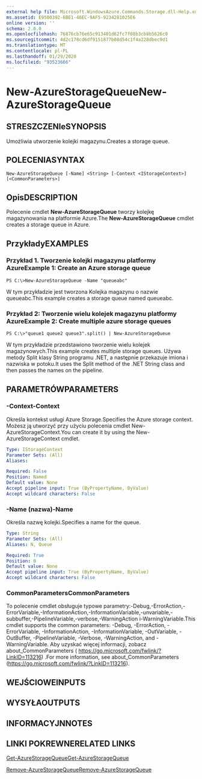 ```yaml
---
external help file: Microsoft.WindowsAzure.Commands.Storage.dll-Help.xml
ms.assetid: E9500392-6BE1-46EC-9AF5-9234281025E6
online version: ''
schema: 2.0.0
ms.openlocfilehash: 76876cb76e65c913401d62fc7f08b3cb8b5626c0
ms.sourcegitcommit: 4d2c178cd6df9151877b08d54c1f4a228dbec9d1
ms.translationtype: MT
ms.contentlocale: pl-PL
ms.lasthandoff: 01/29/2020
ms.locfileid: "93523666"
---
```

# <span data-ttu-id="ec092-101">New-AzureStorageQueue</span><span class="sxs-lookup"><span data-stu-id="ec092-101">New-AzureStorageQueue</span></span>

## <span data-ttu-id="ec092-102">STRESZCZENIe</span><span class="sxs-lookup"><span data-stu-id="ec092-102">SYNOPSIS</span></span>
<span data-ttu-id="ec092-103">Umożliwia utworzenie kolejki magazynu.</span><span class="sxs-lookup"><span data-stu-id="ec092-103">Creates a storage queue.</span></span>

## <span data-ttu-id="ec092-104">POLECENIA</span><span class="sxs-lookup"><span data-stu-id="ec092-104">SYNTAX</span></span>

```
New-AzureStorageQueue [-Name] <String> [-Context <IStorageContext>] [<CommonParameters>]
```

## <span data-ttu-id="ec092-105">Opis</span><span class="sxs-lookup"><span data-stu-id="ec092-105">DESCRIPTION</span></span>
<span data-ttu-id="ec092-106">Polecenie cmdlet **New-AzureStorageQueue** tworzy kolejkę magazynowania na platformie Azure.</span><span class="sxs-lookup"><span data-stu-id="ec092-106">The **New-AzureStorageQueue** cmdlet creates a storage queue in Azure.</span></span>

## <span data-ttu-id="ec092-107">Przykłady</span><span class="sxs-lookup"><span data-stu-id="ec092-107">EXAMPLES</span></span>

### <span data-ttu-id="ec092-108">Przykład 1. Tworzenie kolejki magazynu platformy Azure</span><span class="sxs-lookup"><span data-stu-id="ec092-108">Example 1: Create an Azure storage queue</span></span>
```
PS C:\>New-AzureStorageQueue -Name "queueabc"
```

<span data-ttu-id="ec092-109">W tym przykładzie jest tworzona Kolejka magazynu o nazwie queueabc.</span><span class="sxs-lookup"><span data-stu-id="ec092-109">This example creates a storage queue named queueabc.</span></span>

### <span data-ttu-id="ec092-110">Przykład 2: Tworzenie wielu kolejek magazynu platformy Azure</span><span class="sxs-lookup"><span data-stu-id="ec092-110">Example 2: Create multiple azure storage queues</span></span>
```
PS C:\>"queue1 queue2 queue3".split() | New-AzureStorageQueue
```

<span data-ttu-id="ec092-111">W tym przykładzie przedstawiono tworzenie wielu kolejek magazynowych.</span><span class="sxs-lookup"><span data-stu-id="ec092-111">This example creates multiple storage queues.</span></span>
<span data-ttu-id="ec092-112">Używa metody Split klasy String programu .NET, a następnie przekazuje imiona i nazwiska w potoku.</span><span class="sxs-lookup"><span data-stu-id="ec092-112">It uses the Split method of the .NET String class and then passes the names on the pipeline.</span></span>

## <span data-ttu-id="ec092-113">PARAMETRÓW</span><span class="sxs-lookup"><span data-stu-id="ec092-113">PARAMETERS</span></span>

### <span data-ttu-id="ec092-114">-Context</span><span class="sxs-lookup"><span data-stu-id="ec092-114">-Context</span></span>
<span data-ttu-id="ec092-115">Określa kontekst usługi Azure Storage.</span><span class="sxs-lookup"><span data-stu-id="ec092-115">Specifies the Azure storage context.</span></span>
<span data-ttu-id="ec092-116">Możesz ją utworzyć przy użyciu polecenia cmdlet New-AzureStorageContext.</span><span class="sxs-lookup"><span data-stu-id="ec092-116">You can create it by using the New-AzureStorageContext cmdlet.</span></span>

```yaml
Type: IStorageContext
Parameter Sets: (All)
Aliases: 

Required: False
Position: Named
Default value: None
Accept pipeline input: True (ByPropertyName, ByValue)
Accept wildcard characters: False
```

### <span data-ttu-id="ec092-117">-Name (nazwa)</span><span class="sxs-lookup"><span data-stu-id="ec092-117">-Name</span></span>
<span data-ttu-id="ec092-118">Określa nazwę kolejki.</span><span class="sxs-lookup"><span data-stu-id="ec092-118">Specifies a name for the queue.</span></span>

```yaml
Type: String
Parameter Sets: (All)
Aliases: N, Queue

Required: True
Position: 0
Default value: None
Accept pipeline input: True (ByPropertyName, ByValue)
Accept wildcard characters: False
```

### <span data-ttu-id="ec092-119">CommonParameters</span><span class="sxs-lookup"><span data-stu-id="ec092-119">CommonParameters</span></span>
<span data-ttu-id="ec092-120">To polecenie cmdlet obsługuje typowe parametry:-Debug,-ErrorAction,-ErrorVariable,-InformationAction,-InformationVariable,-unvariable,-subbuffer,-PipelineVariable,-verbose,-WarningAction i-WarningVariable.</span><span class="sxs-lookup"><span data-stu-id="ec092-120">This cmdlet supports the common parameters: -Debug, -ErrorAction, -ErrorVariable, -InformationAction, -InformationVariable, -OutVariable, -OutBuffer, -PipelineVariable, -Verbose, -WarningAction, and -WarningVariable.</span></span> <span data-ttu-id="ec092-121">Aby uzyskać więcej informacji, zobacz about_CommonParameters ( https://go.microsoft.com/fwlink/?LinkID=113216) .</span><span class="sxs-lookup"><span data-stu-id="ec092-121">For more information, see about_CommonParameters (https://go.microsoft.com/fwlink/?LinkID=113216).</span></span>

## <span data-ttu-id="ec092-122">WEJŚCIOWE</span><span class="sxs-lookup"><span data-stu-id="ec092-122">INPUTS</span></span>

## <span data-ttu-id="ec092-123">WYSYŁA</span><span class="sxs-lookup"><span data-stu-id="ec092-123">OUTPUTS</span></span>

## <span data-ttu-id="ec092-124">INFORMACYJN</span><span class="sxs-lookup"><span data-stu-id="ec092-124">NOTES</span></span>

## <span data-ttu-id="ec092-125">LINKI POKREWNE</span><span class="sxs-lookup"><span data-stu-id="ec092-125">RELATED LINKS</span></span>

[<span data-ttu-id="ec092-126">Get-AzureStorageQueue</span><span class="sxs-lookup"><span data-stu-id="ec092-126">Get-AzureStorageQueue</span></span>](./Get-AzureStorageQueue.md)

[<span data-ttu-id="ec092-127">Remove-AzureStorageQueue</span><span class="sxs-lookup"><span data-stu-id="ec092-127">Remove-AzureStorageQueue</span></span>](./Remove-AzureStorageQueue.md)


